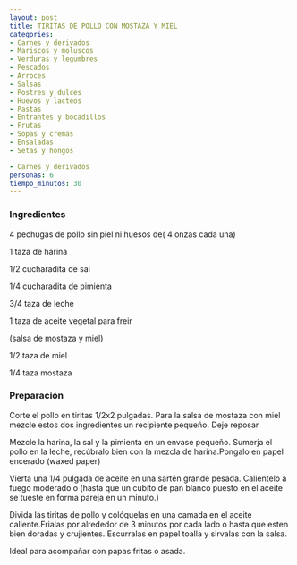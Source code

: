 ```yaml
---
layout: post
title: TIRITAS DE POLLO CON MOSTAZA Y MIEL
categories:
- Carnes y derivados
- Mariscos y moluscos
- Verduras y legumbres
- Pescados
- Arroces
- Salsas
- Postres y dulces
- Huevos y lacteos
- Pastas
- Entrantes y bocadillos
- Frutas
- Sopas y cremas
- Ensaladas
- Setas y hongos

- Carnes y derivados
personas: 6 
tiempo_minutos: 30 
---
```

<h3>Ingredientes</h3>
4 pechugas de pollo sin piel ni huesos de( 4 onzas cada una)

1 taza de harina

1/2 cucharadita de sal

1/4 cucharadita de pimienta

3/4 taza de leche

1 taza de aceite vegetal para freir

(salsa de mostaza y miel)

1/2 taza de miel

1/4 taza mostaza

<h3>Preparación</h3>
Corte el pollo en tiritas 1/2x2 pulgadas. Para la salsa de mostaza con miel mezcle estos dos ingredientes un recipiente pequeño. Deje reposar

Mezcle la harina, la sal y la pimienta en un envase pequeño. Sumerja el pollo en la leche, recúbralo bien con la mezcla de harina.Pongalo en papel encerado (waxed paper)

Vierta una 1/4 pulgada de aceite en una sartén grande pesada. Calientelo a fuego moderado o (hasta que un cubito de pan blanco puesto en el aceite se tueste en forma pareja en un minuto.)

Divida las tiritas de pollo y colóquelas en una camada en el aceite caliente.Frialas por alrededor de 3 minutos por cada lado o hasta que esten bien doradas y crujientes. Escurralas en papel toalla y sirvalas con la salsa.

Ideal para acompañar con papas fritas o asada.


